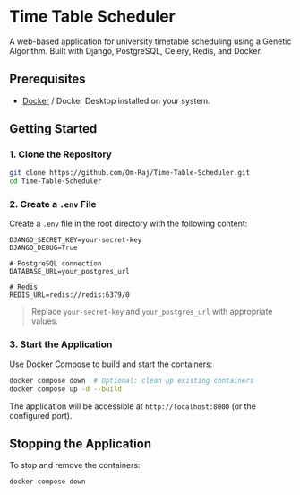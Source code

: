 # Time Table Scheduler

A web-based application for university timetable scheduling using a Genetic Algorithm. Built with Django, PostgreSQL, Celery, Redis, and Docker.

## Prerequisites

- [Docker](https://www.docker.com/) / Docker Desktop installed on your system.

## Getting Started

### 1. Clone the Repository

```bash
git clone https://github.com/Om-Raj/Time-Table-Scheduler.git
cd Time-Table-Scheduler
```

### 2. Create a `.env` File

Create a `.env` file in the root directory with the following content:

```dotenv
DJANGO_SECRET_KEY=your-secret-key
DJANGO_DEBUG=True

# PostgreSQL connection
DATABASE_URL=your_postgres_url

# Redis
REDIS_URL=redis://redis:6379/0
```

> Replace `your-secret-key` and `your_postgres_url` with appropriate values.

### 3. Start the Application

Use Docker Compose to build and start the containers:

```bash
docker compose down  # Optional: clean up existing containers
docker compose up -d --build
```

The application will be accessible at `http://localhost:8000` (or the configured port).

## Stopping the Application

To stop and remove the containers:

```bash
docker compose down
```

